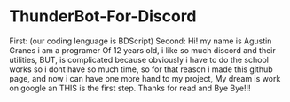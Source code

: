 # ThunderBot-For-Discord 
First: (our coding lenguage is BDScript)
Second: Hi! my name is Agustin Granes i am a programer Of 12 years old, i like so much discord and their utilities, BUT, is complicated because obviously i have to do the school works so i dont have so much time, so for that reason i made this github page, and now i can have one more hand to my project, My dream is work on google an THIS is the first step. Thanks for read and Bye Bye!!!
